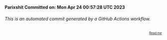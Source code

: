 **Parixshit Committed on: Mon Apr 24 00:57:28 UTC 2023** <!-- 3bf7820d-53ae-48c3-96d0-94ba93ef8b59 -->

###### This is an automated commit generated by a GitHub Actions workflow.

<div align="right"><sub><sup><a href="https://github.com/Parixshit/AutoCommit.git">Read me</a></sup></sub></div>
